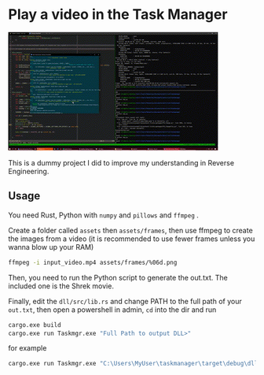 # Play a video in the Task Manager

![](https://raw.githubusercontent.com/etra0/taskmgr-video/master/shrek.gif)

This is a dummy project I did to improve my understanding in Reverse Engineering.

## Usage

You need Rust, Python with `numpy` and `pillows` and `ffmpeg` .

Create a folder called `assets` then `assets/frames`, then use ffmpeg
to create the images from a video (it is recommended to use fewer frames
unless you wanna blow up your RAM)

```bash
ffmpeg -i input_video.mp4 assets/frames/%06d.png
```

Then, you need to run the Python script to generate the out.txt. The included
one is the Shrek movie.

Finally, edit the `dll/src/lib.rs` and change PATH to the full path of your `out.txt`, then open a powershell in admin, `cd` into the dir
and run
```bash
cargo.exe build
cargo.exe run Taskmgr.exe "Full Path to output DLL>"
```

for example
```bash
cargo.exe run Taskmgr.exe "C:\Users\MyUser\taskmanager\target\debug\dll.dll"
```
